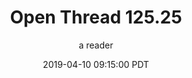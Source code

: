 ---
layout: podcast
title: "Open Thread 125.25"
author: a reader
description: https://slatestarcodex.com/2019/04/10/open-thread-125-25/
date: 2019-04-10 09:15:00 PDT
length: 58751
duration: 15
guid: open-thread-125-25
---